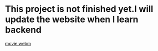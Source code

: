 # This project is not finished yet.I will update the website when I learn backend

[movie.webm](https://user-images.githubusercontent.com/101650106/187275899-5ac82700-7dde-4efd-9944-810aabc12ae3.webm)
